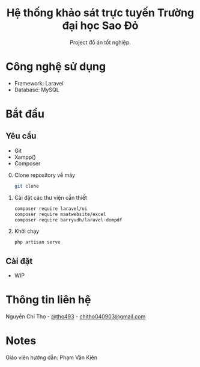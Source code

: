 <h1 align=center>Hệ thống khảo sát trực tuyến Trường đại học Sao Đỏ</h1>

<p align="center">
    Project đồ án tốt nghiệp.
</p>

# Công nghệ sử dụng

-   Framework: Laravel
-   Database: MySQL

# Bắt đầu

## Yêu cầu

-   Git
-   Xampp()
-   Composer

0. Clone repository về máy

    ```sh
    git clone
    ```

1. Cài đặt các thư viện cần thiết

    ```sh
    composer require laravel/ui
    composer require maatwebsite/excel
    composer require barryvdh/laravel-dompdf
    ```

2. Khởi chạy

    ```sh
    php artisan serve
    ```

## Cài đặt

-   WIP

# Thông tin liên hệ

Nguyễn Chí Thọ - [@tho493](https://facebook.com/tho493) - chitho040903@gmail.com

# Notes

Giáo viên hướng dẫn: Phạm Văn Kiên
